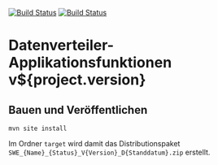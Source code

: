 [![Build Status](https://travis-ci.org/bitctrl/de.bsvrz.dav.daf.svg?branch=master)](https://travis-ci.org/bitctrl/de.bsvrz.dav.daf)
[![Build Status](https://api.bintray.com/packages/bitctrl/maven/de.bsvrz.dav.daf/images/download.svg)](https://bintray.com/bitctrl/maven/de.bsvrz.dav.daf)

Datenverteiler-Applikationsfunktionen v${project.version}
=============================================


Bauen und Veröffentlichen
-------------------------

    mvn site install

Im Ordner `target` wird damit das Distributionspaket
`SWE_{Name}_{Status}_V{Version}_D{Standdatum}.zip` erstellt.
